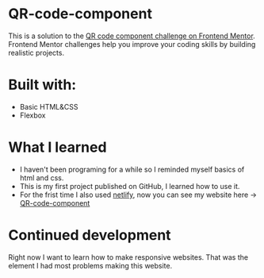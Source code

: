 # QR-code-component
This is a solution to the [QR code component challenge on Frontend Mentor](https://www.frontendmentor.io/challenges/qr-code-component-iux_sIO_H). Frontend Mentor challenges help you improve your coding skills by building realistic projects. 
# Built with:
- Basic HTML&CSS
- Flexbox

# What I learned
- I haven't been programing for a while so I reminded myself basics of html and css.
- This is my first project published on GitHub, I learned how to use it.
- For the frist time I also used [netlify](netlify.com), now you can see my website here -> [QR-code-component](https://qr-code-component-777.netlify.app)

# Continued development
Right now I want to learn how to make responsive websites. That was the element I had most problems making this website.
